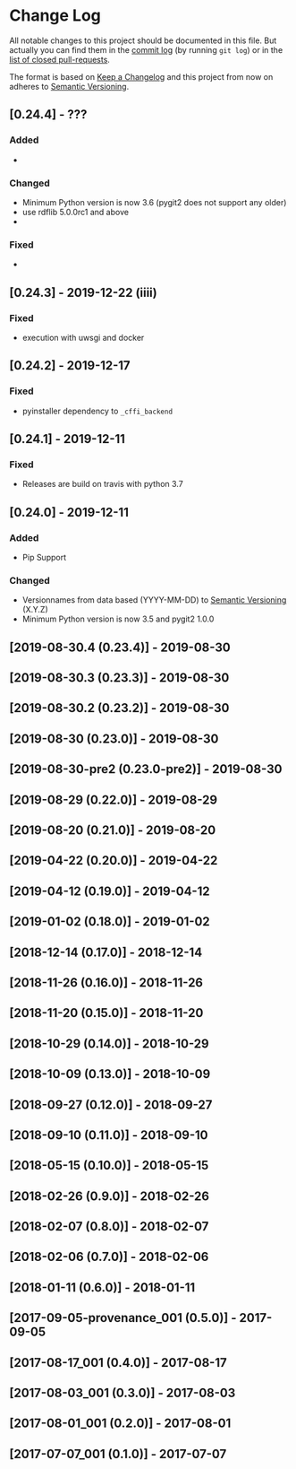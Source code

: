 # Change Log
All notable changes to this project should be documented in this file. But actually you can find them in the [commit log](https://github.com/AKSW/QuitStore/commits/master) (by running `git log`) or in the [list of closed pull-requests](https://github.com/AKSW/QuitStore/pulls?q=is%3Apr+is%3Aclosed).

The format is based on [Keep a Changelog](http://keepachangelog.com/)
and this project from now on adheres to [Semantic Versioning](http://semver.org/).

## [0.24.4] - ???
### Added
-

### Changed
- Minimum Python version is now 3.6 (pygit2 does not support any older)
- use rdflib 5.0.0rc1 and above
-

### Fixed
-

## [0.24.3] - 2019-12-22 (iiii)
### Fixed
- execution with uwsgi and docker

## [0.24.2] - 2019-12-17
### Fixed
- pyinstaller dependency to `_cffi_backend`

## [0.24.1] - 2019-12-11
### Fixed
- Releases are build on travis with python 3.7

## [0.24.0] - 2019-12-11
### Added
- Pip Support

### Changed
- Versionnames from data based (YYYY-MM-DD) to [Semantic Versioning](http://semver.org/) (X.Y.Z)
- Minimum Python version is now 3.5 and pygit2 1.0.0

## [2019-08-30.4 (0.23.4)] - 2019-08-30

## [2019-08-30.3 (0.23.3)] - 2019-08-30

## [2019-08-30.2 (0.23.2)] - 2019-08-30

## [2019-08-30 (0.23.0)] - 2019-08-30

## [2019-08-30-pre2 (0.23.0-pre2)] - 2019-08-30

## [2019-08-29 (0.22.0)] - 2019-08-29

## [2019-08-20 (0.21.0)] - 2019-08-20

## [2019-04-22 (0.20.0)] - 2019-04-22

## [2019-04-12 (0.19.0)] - 2019-04-12

## [2019-01-02 (0.18.0)] - 2019-01-02

## [2018-12-14 (0.17.0)] - 2018-12-14

## [2018-11-26 (0.16.0)] - 2018-11-26

## [2018-11-20 (0.15.0)] - 2018-11-20

## [2018-10-29 (0.14.0)] - 2018-10-29

## [2018-10-09 (0.13.0)] - 2018-10-09

## [2018-09-27 (0.12.0)] - 2018-09-27

## [2018-09-10 (0.11.0)] - 2018-09-10

## [2018-05-15 (0.10.0)] - 2018-05-15

## [2018-02-26 (0.9.0)] - 2018-02-26

## [2018-02-07 (0.8.0)] - 2018-02-07

## [2018-02-06 (0.7.0)] - 2018-02-06

## [2018-01-11 (0.6.0)] - 2018-01-11

## [2017-09-05-provenance_001 (0.5.0)] - 2017-09-05

## [2017-08-17_001 (0.4.0)] - 2017-08-17

## [2017-08-03_001 (0.3.0)] - 2017-08-03

## [2017-08-01_001 (0.2.0)] - 2017-08-01

## [2017-07-07_001 (0.1.0)] - 2017-07-07
